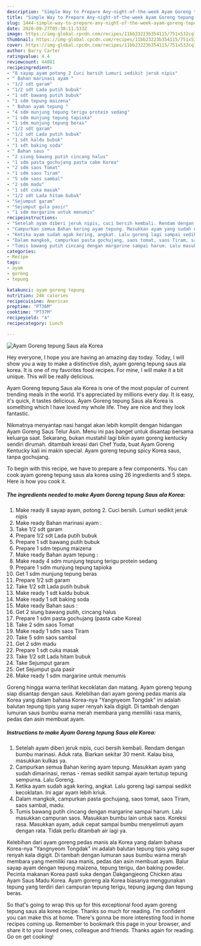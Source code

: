 ```yaml
---
description: "Simple Way to Prepare Any-night-of-the-week Ayam Goreng tepung Saus ala Korea"
title: "Simple Way to Prepare Any-night-of-the-week Ayam Goreng tepung Saus ala Korea"
slug: 1444-simple-way-to-prepare-any-night-of-the-week-ayam-goreng-tepung-saus-ala-korea
date: 2020-09-27T05:38:11.533Z
image: https://img-global.cpcdn.com/recipes/11bb23223b354115/751x532cq70/ayam-goreng-tepung-saus-ala-korea-foto-resep-utama.jpg
thumbnail: https://img-global.cpcdn.com/recipes/11bb23223b354115/751x532cq70/ayam-goreng-tepung-saus-ala-korea-foto-resep-utama.jpg
cover: https://img-global.cpcdn.com/recipes/11bb23223b354115/751x532cq70/ayam-goreng-tepung-saus-ala-korea-foto-resep-utama.jpg
author: Barry Carter
ratingvalue: 4.4
reviewcount: 44881
recipeingredient:
- "8 sayap ayam potong 2 Cuci bersih Lumuri sedikit jeruk nipis"
- " Bahan marinasi ayam "
- "1/2 sdt garam"
- "1/2 sdt Lada putih bubuk"
- "1 sdt bawang putih bubuk"
- "1 sdm tepung maizena"
- " Bahan ayam tepung "
- "4 sdm munjung tepung terigu protein sedang"
- "1 sdm munjung tepung tapioka"
- "1 sdm munjung tepung beras"
- "1/2 sdt garam"
- "1/2 sdt Lada putih bubuk"
- "1 sdt kaldu bubuk"
- "1 sdt baking soda"
- " Bahan saus "
- "2 siung bawang putih cincang halus"
- "1 sdm pasta gochujang pasta cabe Korea"
- "2 sdm saos Tomat"
- "1 sdm saos Tiram"
- "5 sdm saos sambal"
- "2 sdm madu"
- "1 sdt cuka masak"
- "1/2 sdt Lada hitam bubuk"
- "Sejumput garam"
- "Sejumput gula pasir"
- "1 sdm margarine untuk menumis"
recipeinstructions:
- "Setelah ayam diberi jeruk nipis, cuci bersih kembali. Rendam dengan bumbu marinasi. Aduk rata. Biarkan sekitar 30 menit. Kalau bisa, masukkan kulkas ya."
- "Campurkan semua Bahan kering ayam tepung. Masukkan ayam yang sudah dimarinasi, remas - remas sedikit sampai ayam tertutup tepung sempurna. Lalu Goreng."
- "Ketika ayam sudah agak kering, angkat. Lalu goreng lagi sampai sedikit kecoklatan. Ini agar ayam lebih kriuk."
- "Dalam mangkok, campurkan pasta gochujang, saos tomat, saos Tiram, saos sambal, madu."
- "Tumis bawang putih cincang dengan margarine sampai harum. Lalu masukkan campuran saos. Masukkan bumbu lain untuk saos. Koreksi rasa. Masukkan ayam, aduk cepat sampai bumbu menyelimuti ayam dengan rata. Tidak perlu ditambah air lagi ya."
categories:
- Recipe
tags:
- ayam
- goreng
- tepung

katakunci: ayam goreng tepung 
nutrition: 246 calories
recipecuisine: American
preptime: "PT36M"
cooktime: "PT37M"
recipeyield: "4"
recipecategory: Lunch

---
```



![Ayam Goreng tepung Saus ala Korea](https://img-global.cpcdn.com/recipes/11bb23223b354115/751x532cq70/ayam-goreng-tepung-saus-ala-korea-foto-resep-utama.jpg)

Hey everyone, I hope you are having an amazing day today. Today, I will show you a way to make a distinctive dish, ayam goreng tepung saus ala korea. It is one of my favorites food recipes. For mine, I will make it a bit unique. This will be really delicious.

Ayam Goreng tepung Saus ala Korea is one of the most popular of current trending meals in the world. It's appreciated by millions every day. It is easy, it's quick, it tastes delicious. Ayam Goreng tepung Saus ala Korea is something which I have loved my whole life. They are nice and they look fantastic.

Nikmatnya menyantap nasi hangat akan lebih komplit dengan hidangan Ayam Goreng Saus Telur Asin. Menu ini pas banget untuk disantap bersama keluarga saat. Sekarang, bukan mustahil lagi bikin ayam goreng kentucky sendiri dirumah. ditambah kreasi dari Chef Yuda, buat Ayam Goreng Kentucky kali ini makin special. Ayam goreng tepung spicy Korea saus, tanpa gochujang.


To begin with this recipe, we have to prepare a few components. You can cook ayam goreng tepung saus ala korea using 26 ingredients and 5 steps. Here is how you cook it.

<!--inarticleads1-->

##### The ingredients needed to make Ayam Goreng tepung Saus ala Korea:

1. Make ready 8 sayap ayam, potong 2. Cuci bersih. Lumuri sedikit jeruk nipis
1. Make ready  Bahan marinasi ayam :
1. Take 1/2 sdt garam
1. Prepare 1/2 sdt Lada putih bubuk
1. Prepare 1 sdt bawang putih bubuk
1. Prepare 1 sdm tepung maizena
1. Make ready  Bahan ayam tepung :
1. Make ready 4 sdm munjung tepung terigu protein sedang
1. Prepare 1 sdm munjung tepung tapioka
1. Get 1 sdm munjung tepung beras
1. Prepare 1/2 sdt garam
1. Take 1/2 sdt Lada putih bubuk
1. Make ready 1 sdt kaldu bubuk
1. Make ready 1 sdt baking soda
1. Make ready  Bahan saus :
1. Get 2 siung bawang putih, cincang halus
1. Prepare 1 sdm pasta gochujang (pasta cabe Korea)
1. Take 2 sdm saos Tomat
1. Make ready 1 sdm saos Tiram
1. Take 5 sdm saos sambal
1. Get 2 sdm madu
1. Prepare 1 sdt cuka masak
1. Take 1/2 sdt Lada hitam bubuk
1. Take Sejumput garam
1. Get Sejumput gula pasir
1. Make ready 1 sdm margarine untuk menumis


Goreng hingga warna terlihat kecoklatan dan matang. Ayam goreng tepung siap disantap dengan saus. Kelebihan dari ayam goreng pedas manis ala Korea yang dalam bahasa Korea-nya &#34;Yangnyeom Tongdak&#34; ini adalah balutan tepung tipis yang super renyah kala digigit. Di tambah dengan lumuran saus bumbu warna merah membara yang memiliki rasa manis, pedas dan asin membuat ayam. 

<!--inarticleads2-->

##### Instructions to make Ayam Goreng tepung Saus ala Korea:

1. Setelah ayam diberi jeruk nipis, cuci bersih kembali. Rendam dengan bumbu marinasi. Aduk rata. Biarkan sekitar 30 menit. Kalau bisa, masukkan kulkas ya.
1. Campurkan semua Bahan kering ayam tepung. Masukkan ayam yang sudah dimarinasi, remas - remas sedikit sampai ayam tertutup tepung sempurna. Lalu Goreng.
1. Ketika ayam sudah agak kering, angkat. Lalu goreng lagi sampai sedikit kecoklatan. Ini agar ayam lebih kriuk.
1. Dalam mangkok, campurkan pasta gochujang, saos tomat, saos Tiram, saos sambal, madu.
1. Tumis bawang putih cincang dengan margarine sampai harum. Lalu masukkan campuran saos. Masukkan bumbu lain untuk saos. Koreksi rasa. Masukkan ayam, aduk cepat sampai bumbu menyelimuti ayam dengan rata. Tidak perlu ditambah air lagi ya.


Kelebihan dari ayam goreng pedas manis ala Korea yang dalam bahasa Korea-nya &#34;Yangnyeom Tongdak&#34; ini adalah balutan tepung tipis yang super renyah kala digigit. Di tambah dengan lumuran saus bumbu warna merah membara yang memiliki rasa manis, pedas dan asin membuat ayam. Balur sayap ayam dengan tepung maizena, tepung terigu, dan baking powder. Pecinta makanan Korea pasti suka dengan Dakgangjeong Chicken atau Ayam Saus Madu Korea. Ayam goreng ala Korea biasanya menggunakan tepung yang terdiri dari campuran tepung terigu, tepung jagung dan tepung beras. 

So that's going to wrap this up for this exceptional food ayam goreng tepung saus ala korea recipe. Thanks so much for reading. I'm confident you can make this at home. There's gonna be more interesting food in home recipes coming up. Remember to bookmark this page in your browser, and share it to your loved ones, colleague and friends. Thanks again for reading. Go on get cooking!
